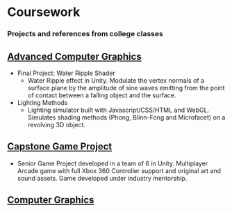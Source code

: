 # Coursework
### Projects and references from college classes
## [Advanced Computer Graphics](https://github.com/HungryAdi/Coursework/tree/master/AdvancedComputerGraphics)
 * Final Project: Water Ripple Shader
   - Water Ripple effect in Unity. Modulate the vertex normals of a surface plane by the amplitude of sine waves emitting from the point of contact between a falling object and the surface.
 * Lighting Methods
   - Lighting simulator built with Javascript/CSS/HTML and WebGL. Simulates shading methods (Phong, Blinn-Fong and Microfacet) on a revolving 3D object.
   
## [Capstone Game Project](https://github.com/HungryAdi/Coursework/tree/master/CapstoneGameProject)
  * Senior Game Project developed in a team of 6 in Unity. Multiplayer Arcade game with full Xbox 360 Controller support and original art and sound assets. Game developed under industry mentorship.
  
## [Computer Graphics](https://github.com/HungryAdi/Coursework/tree/master/ComputerGraphics) 
